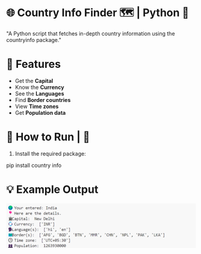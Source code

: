 🌐 Country Info Finder 🗺️ | Python 🐍
=========================================
"A Python script that fetches in-depth country information using the countryinfo package."


📌 Features
=============================
- Get the **Capital**
- Know the **Currency**
- See the **Languages**
- Find **Border countries**
- View **Time zones**
- Get **Population data**


🚀 How to Run | 🐍
================================
1. Install the required package:

pip install country info


💡 Example Output
================================
![Country Info image](countryInfoScreenshot.png)
